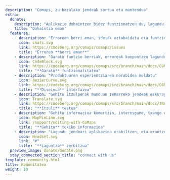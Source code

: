 ```yaml
---
description: "Comaps, zu bezalako jendeak sortua eta mantendua"
extra:
  donate:
    description: "Aplikazio dohaintzen bidez funtzionatzen du, lagundu hobetzen"
    title: "Dohaintza eman"
  features:
    - description: "Erroreen berri eman, ideiak eztabaidatu eta funtzioak proposatu"
      icon: chats.svg
      link: https://codeberg.org/comaps/comaps/issues
      title: "Erroren **berri eman**"
    - description: "Garatu funtzio berriak, erroreak konpontzen lagundu eta berrikusi kodea"
      icon: CodeBlock.svg
      link: https://codeberg.org/comaps/comaps/src/branch/main/docs/CONTRIBUTING.md
      title: "**Garatu** funtzionalitatea"
    - description: "Produktuaren esperientziaren norabidea moldatu"
      icon: BezierCurve.svg
      link: https://codeberg.org/comaps/comaps/src/branch/main/docs/CONTRIBUTING.md
      title: "**Diseinua** interfazea"
    - description: "Gehitu itzulpenak munduan zeharreko jendeak eskuragarri izan dezan"
      icon: Translate.svg
      link: https://codeberg.org/comaps/comaps/src/branch/main/docs/TRANSLATIONS.md
      title: "**Itzuli** testua"
    - description: "Gehitu informazioa komertzio, interesgune, txango eta garraio publikoari buruz OpenStreetMap-en"
      icon: MapPinLine.svg
      link: /support/editing-with-CoMaps
      title: "**Gehitu** tokiko informazioa"
    - description: "Lagundu jendeari aplikazioa erabiltzen, eta erantzun galderak"
      icon: Headset.svg
      link: "#"
      title: "**Laguntza** zerbitzua"
  preview_image: donate/donate.png
  stay_connected_section_title: "connect with us"
template: community.html
title: Komunitatea
weight: 10
---
```

